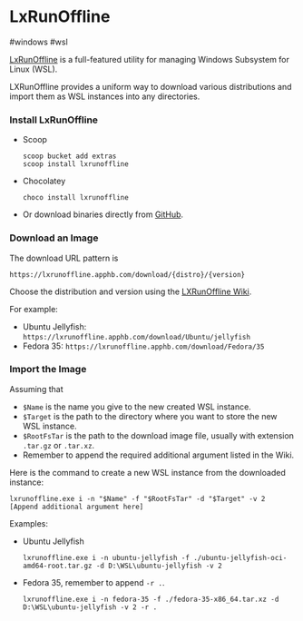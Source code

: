# LxRunOffline

#windows #wsl

[LxRunOffline](https://github.com/DDoSolitary/LxRunOffline) is a full-featured utility for managing Windows Subsystem for Linux (WSL).

LXRunOffline provides a uniform way to download various distributions and import them as WSL instances into any directories.

### Install LxRunOffline

- Scoop

    ```
    scoop bucket add extras
    scoop install lxrunoffline
    ```

- Chocolatey

    ```
    choco install lxrunoffline
    ```

- Or download binaries directly from [GitHub](https://github.com/DDoSolitary/LxRunOffline/releases).

### Download an Image

The download URL pattern is

```
https://lxrunoffline.apphb.com/download/{distro}/{version}
```

Choose the distribution and version using the [LXRunOffline Wiki](https://github.com/DDoSolitary/LxRunOffline/wiki).

For example:

- Ubuntu Jellyfish: `https://lxrunoffline.apphb.com/download/Ubuntu/jellyfish`
- Fedora 35: `https://lxrunoffline.apphb.com/download/Fedora/35`

### Import the Image

Assuming that

- `$Name` is the name you give to the new created WSL instance.
- `$Target` is the path to the directory where you want to store the new WSL instance.
- `$RootFsTar` is the path to the download image file, usually with extension `.tar.gz` or `.tar.xz`.
- Remember to append the required additional argument listed in the Wiki.

Here is the command to create a new WSL instance from the downloaded instance:

```
lxrunoffline.exe i -n "$Name" -f "$RootFsTar" -d "$Target" -v 2 [Append additional argument here]
```

Examples:

- Ubuntu Jellyfish

    ```
    lxrunoffline.exe i -n ubuntu-jellyfish -f ./ubuntu-jellyfish-oci-amd64-root.tar.gz -d D:\WSL\ubuntu-jellyfish -v 2
    ```

- Fedora 35, remember to append `-r .`.

    ```
    lxrunoffline.exe i -n fedora-35 -f ./fedora-35-x86_64.tar.xz -d D:\WSL\ubuntu-jellyfish -v 2 -r .
    ```
